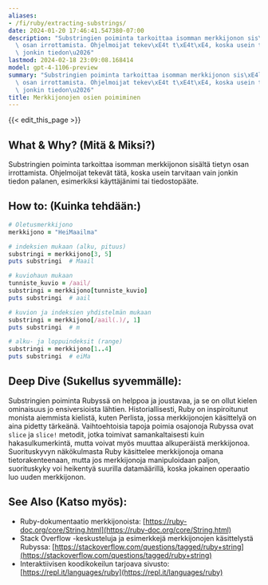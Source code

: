 ```yaml
---
aliases:
- /fi/ruby/extracting-substrings/
date: 2024-01-20 17:46:41.547380-07:00
description: "Substringien poiminta tarkoittaa isomman merkkijonon sis\xE4lt\xE4 tietyn\
  \ osan irrottamista. Ohjelmoijat tekev\xE4t t\xE4t\xE4, koska usein tarvitaan vain\
  \ jonkin tiedon\u2026"
lastmod: 2024-02-18 23:09:08.168414
model: gpt-4-1106-preview
summary: "Substringien poiminta tarkoittaa isomman merkkijonon sis\xE4lt\xE4 tietyn\
  \ osan irrottamista. Ohjelmoijat tekev\xE4t t\xE4t\xE4, koska usein tarvitaan vain\
  \ jonkin tiedon\u2026"
title: Merkkijonojen osien poimiminen
---
```


{{< edit_this_page >}}

## What & Why? (Mitä & Miksi?)
Substringien poiminta tarkoittaa isomman merkkijonon sisältä tietyn osan irrottamista. Ohjelmoijat tekevät tätä, koska usein tarvitaan vain jonkin tiedon palanen, esimerkiksi käyttäjänimi tai tiedostopääte.

## How to: (Kuinka tehdään:)
```Ruby
# Oletusmerkkijono
merkkijono = "HeiMaailma"

# indeksien mukaan (alku, pituus)
substringi = merkkijono[3, 5]
puts substringi  # Maail

# kuviohaun mukaan
tunniste_kuvio = /aail/
substringi = merkkijono[tunniste_kuvio]
puts substringi  # aail

# kuvion ja indeksien yhdistelmän mukaan
substringi = merkkijono[/aail(.)/, 1]
puts substringi  # m

# alku- ja loppuindeksit (range)
substringi = merkkijono[1..4]
puts substringi  # eiMa
```

## Deep Dive (Sukellus syvemmälle):
Substringien poiminta Rubyssä on helppoa ja joustavaa, ja se on ollut kielen ominaisuus jo ensiversioista lähtien. Historiallisesti, Ruby on inspiroitunut monista aiemmista kielistä, kuten Perlista, jossa merkkijonojen käsittelyä on aina pidetty tärkeänä.
Vaihtoehtoisia tapoja poimia osajonoja Rubyssa ovat `slice` ja `slice!` metodit, jotka toimivat samankaltaisesti kuin hakasulkumerkintä, mutta voivat myös muuttaa alkuperäistä merkkijonoa.
Suorituskyvyn näkökulmasta Ruby käsittelee merkkijonoja omana tietorakenteenaan, mutta jos merkkijonoja manipuloidaan paljon, suorituskyky voi heikentyä suurilla datamäärillä, koska jokainen operaatio luo uuden merkkijonon. 

## See Also (Katso myös):
- Ruby-dokumentaatio merkkijonoista: [https://ruby-doc.org/core/String.html](https://ruby-doc.org/core/String.html)
- Stack Overflow -keskusteluja ja esimerkkejä merkkijonojen käsittelystä Rubyssa: [https://stackoverflow.com/questions/tagged/ruby+string](https://stackoverflow.com/questions/tagged/ruby+string)
- Interaktiivisen koodikokeilun tarjoava sivusto: [https://repl.it/languages/ruby](https://repl.it/languages/ruby)
